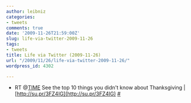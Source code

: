 ```yaml
---
author: leibniz
categories:
- tweets
comments: true
date: '2009-11-26T21:59:00Z'
slug: life-via-twitter-2009-11-26
tags:
- tweets
title: Life via Twitter (2009-11-26)
url: "/2009/11/26/life-via-twitter-2009-11-26/"
wordpress_id: 4302

---
```

* RT @[TIME](http://twitter.com/TIME) See the top 10 things you didn't know about Thanksgiving | [http://su.pr/3FZ4IG](http://su.pr/3FZ4IG) [#](http://twitter.com/leibniz/statuses/6091031206)


